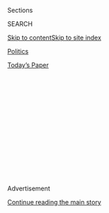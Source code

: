 <div id="app">

<div>

<div>

<div>

<div class="NYTAppHideMasthead css-1q2w90k e1suatyy0">

<div class="section css-ui9rw0 e1suatyy2">

<div class="css-eph4ug er09x8g0">

<div class="css-6n7j50">

</div>

<span class="css-1dv1kvn">Sections</span>

<div class="css-10488qs">

<span class="css-1dv1kvn">SEARCH</span>

</div>

[Skip to content](#site-content)[Skip to site
index](#site-index)

</div>

<div id="masthead-section-label" class="css-1wr3we4 eaxe0e00">

[Politics](https://www.nytimes.com/section/politics)

</div>

<div class="css-10698na e1huz5gh0">

</div>

</div>

<div id="masthead-bar-one" class="section hasLinks css-15hmgas e1csuq9d3">

<div class="css-uqyvli e1csuq9d0">

</div>

<div class="css-1uqjmks e1csuq9d1">

</div>

<div class="css-9e9ivx">

[](https://myaccount.nytimes.com/auth/login?response_type=cookie&client_id=vi)

</div>

<div class="css-1bvtpon e1csuq9d2">

[Today’s
Paper](https://www.nytimes.com/section/todayspaper)

</div>

</div>

</div>

</div>

<div data-aria-hidden="false">

<div id="site-content" data-role="main">

<div>

<div class="css-1aor85t" style="opacity:0.000000001;z-index:-1;visibility:hidden">

<div class="css-1hqnpie">

<div class="css-epjblv">

<span class="css-17xtcya">[Politics](/section/politics)</span><span class="css-x15j1o">|</span><span class="css-fwqvlz">Inside
the Trump Organization, the Company That Has Run Trump’s Big
World</span>

</div>

<div class="css-k008qs">

<div class="css-1iwv8en">

<span class="css-18z7m18"></span>

<div>

</div>

</div>

<span class="css-1n6z4y">https://nyti.ms/2hkHkuD</span>

<div class="css-1705lsu">

<div class="css-4xjgmj">

<div class="css-4skfbu" data-role="toolbar" data-aria-label="Social Media Share buttons, Save button, and Comments Panel with current comment count" data-testid="share-tools">

  - 
  - 
  - 
  - 
    
    <div class="css-6n7j50">
    
    </div>

  - 

</div>

</div>

</div>

</div>

</div>

</div>

<div class="css-13pd83m">

</div>

<div id="top-wrapper" class="css-1sy8kpn">

<div id="top-slug" class="css-l9onyx">

Advertisement

</div>

[Continue reading the main
story](#after-top)

<div class="ad top-wrapper" style="text-align:center;height:100%;display:block;min-height:250px">

<div id="top" class="place-ad" data-position="top" data-size-key="top">

</div>

</div>

<div id="after-top">

</div>

</div>

<div id="sponsor-wrapper" class="css-1hyfx7x">

<div id="sponsor-slug" class="css-19vbshk">

Supported by

</div>

[Continue reading the main
story](#after-sponsor)

<div id="sponsor" class="ad sponsor-wrapper" style="text-align:center;height:100%;display:block">

</div>

<div id="after-sponsor">

</div>

</div>

<div class="css-1vkm6nb ehdk2mb0">

# Inside the Trump Organization, the Company That Has Run Trump’s Big World

</div>

<div class="css-79elbk" data-testid="photoviewer-wrapper">

<div class="css-z3e15g" data-testid="photoviewer-wrapper-hidden">

</div>

<div class="css-1a48zt4 ehw59r15" data-testid="photoviewer-children">

![<span class="css-16f3y1r e13ogyst0" data-aria-hidden="true">Donald J.
Trump with his son Donald Jr., left, and the Malaysian developer Tiah
Joo Kim in 2013. When Mr. Tiah pitched the Trump Organization a project,
his meeting with the elder Mr. Trump was warm and casual. Then lawyers
and other top executives at the company played hardball in talks that
consumed 16-hour days for nearly a
week.</span><span class="css-cnj6d5 e1z0qqy90" itemprop="copyrightHolder"><span class="css-1ly73wi e1tej78p0">Credit...</span><span><span>Jonathan
Hayward/The Canadian
Press</span></span></span>](https://static01.nyt.com/images/2016/12/26/us/26TRUMPORG1/26TRUMPORG1-articleInline.jpg?quality=75&auto=webp&disable=upscale)

</div>

</div>

<div class="css-xt80pu e12qa4dv0">

<div class="css-18e8msd">

<div class="css-vp77d3 epjyd6m0">

<div class="css-1baulvz">

By [<span class="css-1baulvz" itemprop="name">Megan
Twohey</span>](https://www.nytimes.com/by/megan-twohey),
[<span class="css-1baulvz" itemprop="name">Russ
Buettner</span>](http://www.nytimes.com/by/russ-buettner) and
[<span class="css-1baulvz last-byline" itemprop="name">Steve
Eder</span>](http://www.nytimes.com/by/steve-eder)

</div>

</div>

  - Dec. 25,
    2016

  - 
    
    <div class="css-4xjgmj">
    
    <div class="css-d8bdto" data-role="toolbar" data-aria-label="Social Media Share buttons, Save button, and Comments Panel with current comment count" data-testid="share-tools">
    
      - 
      - 
      - 
      - 
        
        <div class="css-6n7j50">
        
        </div>
    
      - 
    
    </div>
    
    </div>

</div>

</div>

<div class="section meteredContent css-1r7ky0e" name="articleBody" itemprop="articleBody">

<div class="css-1fanzo5 StoryBodyCompanionColumn">

<div class="css-53u6y8">

When Tiah Joo Kim arrived at the Manhattan headquarters of the Trump
Organization to pitch a hotel and condominium project in Vancouver,
British Columbia, he expected the famous company with ventures across
the globe to come with capacious offices and a staff of hundreds.
Instead, he was led through a mere two floors with what appeared to be
no more than a few dozen employees. “Lean,” Mr. Tiah, a young Malaysian
developer, remembers thinking as he walked the halls.

The first stop was a conference room, where Mr. Tiah was required to
sell his vision to the boss’s three oldest children. Only after securing
their support did he advance to the inner sanctum, with its sweeping
views of Central Park.

Mr. Tiah was not sure what to expect from the man whose face was beamed
around the world through the reality television show “The Apprentice,”
but the conversation that afternoon in 2012 was casual and warm. Donald
J. Trump spent more time showing off a Shaquille O’Neal shoe and a Mike
Tyson championship belt — prize artifacts from his display of sports
memorabilia — than interrogating Mr. Tiah on the details of his business
plan. “You’re a good-looking guy,” Mr. Tiah recalled Mr. Trump telling
him as he gave the project his blessing.

Then Mr. Trump’s trusted lawyers and other top executives swooped in to
play hardball — working alongside Donald Trump Jr. to negotiate the
confidential agreements that would allow the Vancouver development to be
branded with Mr. Trump’s name and managed by his company. The talks
consumed 16-hour days for nearly a week, Mr. Tiah said, explaining: “It
was tiring. They’re tough.”

</div>

</div>

<div class="css-1fanzo5 StoryBodyCompanionColumn">

<div class="css-53u6y8">

That is the way business has been done at the Trump Organization, a
relatively small company with a big reach and a bigger self-image that
has come under intense scrutiny as its chief prepares to become
president of the United States.

With extensive entanglements around the world, many packaged in a
network of licensing agreements and limited liability companies, the
Trump Organization poses a raft of potential conflicts of interest for a
president-elect who has long exerted such control over his company that,
as he told The New York Times in [a recent
interview](https://www.nytimes.com/2016/11/23/us/politics/trump-new-york-times-interview-transcript.html),
he is the one who signs the checks. “I like to sign checks so I know
what is going on,” he explained.

Mr. Trump — owner of all but the smallest sliver of the privately held
company — has said that, while the law does not require it, he is
formulating plans to remove himself and his older daughter, Ivanka, from
the company’s operations. (Ms. Trump’s husband, Jared Kushner, is likely
to have a role in the White House.) His sons Donald Jr. and Eric, along
with other executives, will be in charge, the president-elect [wrote on
Twitter](https://twitter.com/realDonaldTrump/status/808529888630239232)
in mid-December, adding that “no new deals will be done during my
term(s) in office.” People involved in the planning have said that Mr.
Trump intends to keep a stake in the business.

But in recent weeks, amid rising pressure, Mr. Trump and his advisers
have been[intensely debating further
measures](https://www.nytimes.com/2016/12/24/us/politics/trump-family-conflicts.html).
Among other things, the president-elect has agreed to shut down his
personal foundation, has ended some international development deals and
has reviewed a plan for an outside monitor to oversee the Trump
Organization.

Yet an examination of the company underscores the complex challenges of
taking Mr. Trump out of Trump the organization.

</div>

</div>

<div class="css-1fanzo5 StoryBodyCompanionColumn">

<div class="css-53u6y8">

His company is a distinctly family business fortified with longtime
loyalists that operates less on standardized procedures and more on a
culture of Trump. Mr. Trump may leave the details of contracts to his
deputies, but his name — and influence — is stamped on every deal the
company does.

In an interview last spring with The Times, Mr. Trump explained that he
approved new ventures based on his personal “feel.” And while in recent
years his three oldest children have taken on more of a leadership role,
Mr. Trump has the final say, sometimes weighing in on the most minute
design details of planned hotels, golf courses or other properties the
company owns or manages.

His other top executives — many of them natives of Queens, where Mr.
Trump grew up, or Brooklyn, where his father, Fred, expanded a housing
empire many years ago — have secured power not necessarily through fancy
pedigrees or impressive credentials, but through decades of devotion to
their boss.

Allen Weisselberg, the organization’s chief financial officer, started
off as an accountant for Mr. Trump’s father. Matthew Calamari, the
organization’s chief operating officer, was recruited in 1981 after Mr.
Trump saw him eject some hecklers while working security at the United
States Open tennis tournament.

For some executives, there appears to be little division between their
service to the company and their service to the Trumps.

“We’re not a publicly traded company. At the end of the day, I work for
the Trump family,” Alan Garten, the general counsel, [explained in an
interview](http://www.corpcounsel.com/id=1202771661378/Trumps-GC-Donald-is-a-Demanding-but-Fair-Boss)
with the legal industry publication Corporate Counsel shortly before the
election. “That’s how I view my job. Whether it’s protecting their
business interests or protecting their personal interests. I am here to
assist them and represent them in any way they need.”

When asked to elaborate in an interview last week with The Times, Mr.
Garten said that in any job, “you want to be as helpful as you can,” but
that “obviously the interests of the Trumps and the interests of the
company are two distinct things.”

</div>

</div>

<div class="css-1fanzo5 StoryBodyCompanionColumn">

<div class="css-53u6y8">

The divisions between business and politics were often fuzzy during the
presidential race: Mr. Garten became a “liaison” to Mr. Trump’s
campaign; Michael Cohen, an executive vice president, tirelessly
promoted his boss’s bid for the White House on television while battling
negative media coverage; and Jason Greenblatt, the company’s chief legal
officer, began serving as his adviser on Israel. On Friday, it was
announced that Mr. Greenblatt would be joining Mr. Trump’s
administration as a special representative for international
negotiations.

After the election, other lines continued to blur as the president-elect
and his children met with foreign businessmen with connections to their
global ventures and with foreign officials with potential influence over
their business dealings.

Some government-ethics lawyers have warned that unless Mr. Trump fully
divests himself from the company and places someone independent of his
family in charge, he risks entering the White House in violation of a
[constitutional
clause](https://www.nytimes.com/2016/11/21/us/politics/donald-trump-conflict-of-interest.html)
that forbids him from taking payments or gifts from a foreign government
entity.

As Mr. Trump assumes the presidency, it is difficult to foresee him
walling himself off from the company entirely, said Michael D’Antonio,
the author of a critical biography, “The Truth About Trump.”

“I don’t think that he could keep himself from inquiring about the
performance of these businesses any more than he can keep himself from
tweeting,” Mr. D’Antonio said. “It is just too vital to his identity.
Profit is the way he has always measured himself. I don’t see how he can
stop.”

</div>

</div>

<div class="css-79elbk" data-testid="photoviewer-wrapper">

<div class="css-z3e15g" data-testid="photoviewer-wrapper-hidden">

</div>

<div class="css-1a48zt4 ehw59r15" data-testid="photoviewer-children">

![<span class="css-16f3y1r e13ogyst0" data-aria-hidden="true">Mr. Trump
in his office at Trump Tower in Midtown Manhattan. Photographs of the
rich and powerful adorn his office walls, and his desk often overflows
with papers, evidence of his refusal to communicate by
email.</span><span class="css-cnj6d5 e1z0qqy90" itemprop="copyrightHolder"><span class="css-1ly73wi e1tej78p0">Credit...</span><span>Josh
Haner/The New York
Times</span></span>](https://static01.nyt.com/images/2016/12/26/us/26TRUMPORG2/26TRUMPORG2-articleInline.jpg?quality=75&auto=webp&disable=upscale)

</div>

</div>

<div class="css-1fanzo5 StoryBodyCompanionColumn">

<div class="css-53u6y8">

## ‘Mom and Pop’ Shop

Mr. Trump may have business interests around the world, but his power is
concentrated at a single Midtown Manhattan address: 725 Fifth Avenue.
With a gleaming exterior that shoots to the sky, a lobby decked with
marble and a collection of high-end tenants, Trump Tower is his primary
residence as well as his company’s headquarters.

</div>

</div>

<div class="css-1fanzo5 StoryBodyCompanionColumn">

<div class="css-53u6y8">

To get to work, Mr. Trump steps onto the private elevator in his gilded
three-story penthouse, presses 26 and waits a matter of seconds. When
the doors open, he is at his office, surrounded by Mr. Garten, Mr.
Weisselberg and other top executives. One floor down are the offices of
Donald Jr., Eric and Ivanka Trump, who joined the company in the 2000s
and are now his top deputies and advance guard.

David Brecher, the chief executive of FM Home Loans, visited the Trump
Organization about a decade ago to discuss a potential partnership and
found the aesthetics telling.

“Donald’s floor,” he said, recalling a swirl of gold trim and hues, “is
very his style.”

“The kids,” by contrast, “have a very cool floor. Sleek.
Marble.”

</div>

</div>

<div class="css-79elbk" data-testid="photoviewer-wrapper">

<div class="css-z3e15g" data-testid="photoviewer-wrapper-hidden">

</div>

<div class="css-1a48zt4 ehw59r15" data-testid="photoviewer-children">

<div class="css-1xdhyk6 erfvjey0">

<span class="css-1ly73wi e1tej78p0">Image</span>

<div class="css-zjzyr8">

<div data-testid="lazyimage-container" style="height:258.4561403508772px">

</div>

</div>

</div>

<span class="css-16f3y1r e13ogyst0" data-aria-hidden="true">Ivanka
Trump, Mr. Trump’s elder daughter, in her office at Trump Tower. She is
considered to be the second-most powerful person at the organization.
The president-elect has said that he is formulating plans to remove
himself and Ivanka from the company’s
operations.</span><span class="css-cnj6d5 e1z0qqy90" itemprop="copyrightHolder"><span class="css-1ly73wi e1tej78p0">Credit...</span><span>Rebecca
Greenfield</span></span>

</div>

</div>

<div class="css-1fanzo5 StoryBodyCompanionColumn">

<div class="css-53u6y8">

Photographs of Mr. Trump with the rich and powerful adorn his office
walls, and his desk often overflows with papers, evidence of his refusal
to communicate by email.

When Mr. Trump wants to talk to someone, he calls out to his assistant,
Rhona Graff, a Queens native whose office is right outside his door. She
has been his gatekeeper for decades. Anyone seeking access to him over
the phone has to go through Ms. Graff, sometimes with a secret code.

Mr. Trump often boasts of the size of the Trump Organization. “It’s a
big company,” he said in the interview last spring. A spokeswoman said
the business employed “tens of thousands.”

</div>

</div>

<div class="css-1fanzo5 StoryBodyCompanionColumn">

<div class="css-53u6y8">

But industry experts estimate that no more than 4,000 people work for
the Trump Organization worldwide. And executives say that the three
floors that make up the headquarters appear to have no more than 150
employees.

It is a family business, as everyone involved is quick to explain. And
the management structure is informal if not confusing, with deputies
constantly buzzing in and out of the boss’s office.

“We kind of run a little bit like a mom-and-pop in that sense,” Donald
Trump Jr. said in a 2011 deposition for a lawsuit involving a Florida
development. “I guess there is an organizational chart, but in theory,
there is not too many levels.” He added: “Could I make one? Yes. Is
there one officially? Not that I’m aware
of.”

</div>

</div>

<div style="max-width:100%;margin:0 auto">

<div class="css-17dprlf" data-id="100000004830461" data-slug="trumporg-people" style="max-width:720px">

</div>

</div>

<div class="css-1fanzo5 StoryBodyCompanionColumn">

<div class="css-53u6y8">

Indeed, the elder Mr. Trump has tended to collect executives and assign
duties through personal preference.

In 2004, Michelle Carlson was a young lawyer determined to move to
California when a friend suggested that she meet with an acquaintance
who could prove useful. She entered Mr. Trump’s office hoping to secure
a recommendation she could use to find work with real estate developers
in Los Angeles, and she encountered a warm welcome.

“I heard there was this nice Atlanta girl in the lobby,” she remembered
Mr. Trump saying as he offered her a seat. Then came a series of direct
questions: What were her responsibilities at her current job? How did
she view her own strengths? In what areas did she want to grow?

</div>

</div>

<div class="css-1fanzo5 StoryBodyCompanionColumn">

<div class="css-53u6y8">

Forty-five minutes later, Mr. Trump was convinced: “I’m not going to
give you any recommendations in L.A. I’m going to hire you,” Mr. Trump
told Ms. Carlson, who went on to spend almost four years as his
assistant general counsel, often working 18-hour days with a small team
of lawyers while taking on other responsibilities in the real estate
division.

Andrew Weiss, a Romanian immigrant who grew up in Brooklyn, was hired
straight out of graduate school in 1981, just as Mr. Trump was starting
to make his mark. Thirty-five years later, having weathered many highs
and lows with Mr. Trump, including the spectacular failure of his
Atlantic City casinos, Mr. Weiss is still by his side, as executive vice
president for development and construction.

Mr. Calamari, who started out as a bodyguard, also saw his role expand
as he remained committed to his boss. Five years ago, his son Matthew
Calamari Jr. joined the Trump Organization as a security guard. Today,
he is the director of surveillance. Brian Baudreau, the general manager
of the Trump International Hotel Las Vegas, began as a driver for Mr.
Trump.

“My father knows how to find talent in people,” Eric Trump said,
recalling how Mr. Baudreau used to chauffeur him to school. “He’s
totally family,” he added.

Devotion is rewarded.

“To succeed in this company,” Mr. Garten said, “you have to be skilled,
highly dedicated and highly loyal.”

Some appear to be hired based on other calculations.

For more than a decade, Ronald C. Lieberman oversaw the concession
contracts for the New York City Department of Parks and Recreation, a
post that required him to represent the interests of the city in a
variety of deals with Mr. Trump.

Then, in 2007, Mr. Lieberman began working for a new employer. In his
job as executive vice president for management and development at the
Trump Organization, he has helped Mr. Trump win contracts to operate the
Central Park carousel and the Ferry Point golf course in the Bronx, the
very projects he handled on behalf of the city for years.

</div>

</div>

<div class="css-1fanzo5 StoryBodyCompanionColumn">

<div class="css-53u6y8">

Ivanka Trump is generally seen as the second-most powerful person at the
Trump Organization, while the 11 other executive vice presidents are all
men — and all white.

There have been other senior female executives, like Cathy Hoffman
Glosser, who oversaw the Trump Organization’s expansion into branding
deals, part of its shift from building and buying real estate to selling
the Trump name. (She left the company last year and did not respond to
interview requests. Ms. Carlson said she left by choice to care for her
baby, even though Mr. Trump made earnest attempts to keep her.)

Mr. Garten said that outside the top executive ranks, “there’s greater
diversity in terms of gender and ethnicity,” adding, “I don’t have the
numbers in front of me.”

Jill Martin, a vice president and assistant general counsel for
litigation and employment, said in an interview last spring that
diversity at the company was “less forced” than at the law firms where
she previously worked.

“With the firms, there was a lot of attention placed on gender and
ethnicity and trying to find the balance,” she said. “With the Trump
Organization, I just felt like those things really fall by the wayside.
What’s important is someone’s individual drive and talent.”

When Mr. Tiah was at Trump Tower to discuss the Vancouver partnership,
he could not help noticing that female employees seemed to have
something else in common.

</div>

</div>

<div class="css-1fanzo5 StoryBodyCompanionColumn">

<div class="css-53u6y8">

“You have to be attractive?” he remembers thinking. “Is that a
requirement?”

</div>

</div>

<div class="css-79elbk" data-testid="photoviewer-wrapper">

<div class="css-z3e15g" data-testid="photoviewer-wrapper-hidden">

</div>

<div class="css-1a48zt4 ehw59r15" data-testid="photoviewer-children">

<div class="css-1xdhyk6 erfvjey0">

<span class="css-1ly73wi e1tej78p0">Image</span>

<div class="css-zjzyr8">

<div data-testid="lazyimage-container" style="height:280.8421052631579px">

</div>

</div>

</div>

<span class="css-16f3y1r e13ogyst0" data-aria-hidden="true">Mr. Trump
with the casino tycoon Phil Ruffin in 2005 at the ribbon-cutting
ceremony for the Trump International Hotel Las Vegas. Mr. Ruffin
remarked how heavily Mr. Trump was involved in the particulars. “He
didn’t want just a TV in the bathroom; it had to be in the mirror so
you can watch when you’re shaving,” he
said.</span><span class="css-cnj6d5 e1z0qqy90" itemprop="copyrightHolder"><span class="css-1ly73wi e1tej78p0">Credit...</span><span>Ethan
Miller/Getty Images</span></span>

</div>

</div>

<div class="css-1fanzo5 StoryBodyCompanionColumn">

<div class="css-53u6y8">

## Steeped in the Details

It was the mid-2000s, and Phil Ruffin was in search of a partner to
develop a combined hotel and condominium tower on the Las Vegas Strip.
Mr. Ruffin, a casino tycoon, owned the land, but he needed an investor,
a brand name to license and a team to manage the construction and
operations of the property.

Mr. Trump did not simply say yes to all three, Mr. Ruffin recalled. He
threw himself into the details of the deal, pushing a bank to cut the
interest rate on a loan by half, insisting that subcontractors lower
their prices and requiring that everything about the 64-story tower
reflect his taste.

“We’d tour, and he’d say, ‘This is wrong; this is right,’” Mr. Ruffin
said. “The glass shower had to be etched glass because that’s the Trump
way, more expensive. He didn’t want just a TV in the bathroom; it had to
be in the mirror so you can watch when you’re shaving.”

Mr. Trump, he said, remained actively involved when the financial crisis
hit in 2008, threatening the financial viability of the Las Vegas
venture, and the two men flew to Washington to meet with a tax lawyer.
As they pulled up chairs in his office, the lawyer encouraged the men to
cut their losses and declare bankruptcy. It would provide them with a
handsome tax deduction.

But Mr. Trump was adamant. “He said: ‘This is not Atlantic City; this is
Las Vegas. I think it will recover,’” Mr. Ruffin said. Instead, he and
Mr. Trump poured more money into the venture and continued to move
forward.

Mr. Trump’s children have taken on increasing responsibility in recent
years; they often solicit new projects and are the primary liaisons with
partners. Two years ago, Eric Trump became the Trump Organization’s main
point of contact for the Las Vegas tower, Mr. Ruffin said. Ivanka Trump
initiated the leasing of the old Old Post Office building in Washington,
envisioning it as a new Trump
hotel.

</div>

</div>

<div style="max-width:100%;margin:0 auto">

<div class="css-17dprlf" data-id="100000004830479" data-slug="trumporg-organization" style="max-width:720px">

</div>

</div>

<div class="css-1fanzo5 StoryBodyCompanionColumn">

<div class="css-53u6y8">

But Mr. Trump has the final say on most deals, especially those
involving his own money.

He has signed the licensing agreements, the leases — and the big checks.
And the tangle of limited liability companies used to structure all of
his deals revolve around a single point of power: Mr. Trump. As one
former executive described it, the company is the “hub of a wheel, and
he’s in the middle.”

The company adheres to few formal corporate guidelines or procedures.

When determining whether and how to enter business partnerships, nothing
is decided by established committee, or through written recommendation
by the children, Donald Trump Jr. explained in the 2011 deposition in
the Florida case.

“Other companies can operate like bureaucrats” Mr. Tiah said. “They’re
not like that.”

Even so, the executives are known for playing tough.

When seeking $470,000 in outstanding legal bills from the Trump
Organization a decade ago, the lawyer Y. David Scharf accidentally
included a single page of a separate legal bill to another client, the
business magnate Carl C. Icahn.

How did Mr. Weisselberg, Mr. Trump’s chief financial officer, respond?

“Mr. Weisselberg threatened to call Mr. Icahn and utilize this
inadvertent clerical error in an effort to embarrass Mr. Scharf and my
firm — unless my firm agreed to a 50 percent discount on the outstanding
legal bills,” David A. Piedra, a partner in Mr. Scharf’s firm, Morrison
Cohen, wrote in a 2007 letter to a lawyer representing Mr. Trump.

“As I am sure you realize,” he wrote, “this threat, which smacks of
extortion, is entirely inappropriate.”

Mr. Scharf said in an interview that his firm had resolved the matter
and bore no ill will toward Mr. Weisselberg, the Trump Organization or
Mr. Trump.

</div>

</div>

<div class="css-1fanzo5 StoryBodyCompanionColumn">

<div class="css-53u6y8">

At the time of the election, Mr. Trump’s company was party to at least
75 lawsuits across the country, according to a nationwide tally by USA
Today.

Mr. Garten said that not all of the lawsuits were substantial, but
acknowledged that “we’re extremely hands-on and meticulous in the legal
aspects of the
business.”

</div>

</div>

<div class="css-79elbk" data-testid="photoviewer-wrapper">

<div class="css-z3e15g" data-testid="photoviewer-wrapper-hidden">

</div>

<div class="css-1a48zt4 ehw59r15" data-testid="photoviewer-children">

<div class="css-1xdhyk6 erfvjey0">

<span class="css-1ly73wi e1tej78p0">Image</span>

<div class="css-zjzyr8">

<div data-testid="lazyimage-container" style="height:252.35087719298247px">

</div>

</div>

</div>

<span class="css-16f3y1r e13ogyst0" data-aria-hidden="true">Donald Trump
Jr. with Matthew Calamari, the chief operating officer of the company,
at Trump National Golf Club Westchester in Briarcliff Manor, N.Y. Mr.
Calamari was recruited in 1981 after Mr. Trump saw him eject some
hecklers while working security at the United States Open tennis
tournament.</span><span class="css-cnj6d5 e1z0qqy90" itemprop="copyrightHolder"><span class="css-1ly73wi e1tej78p0">Credit...</span><span>Bobby
Bank/Getty Images</span></span>

</div>

</div>

<div class="css-1fanzo5 StoryBodyCompanionColumn">

<div class="css-53u6y8">

## Formidable Loyalties

As their boss advanced in the 2016 presidential race, Mr. Trump’s
executives remained fierce and aggressive.

When The Daily Beast was preparing to publish an article about Mr.
Trump’s first wife, Ivana, alleging in a divorce deposition that he
had raped her, Michael Cohen, one of the organization’s executive vice
presidents, [wrongly insisted it was
impossible](https://www.nytimes.com/politics/first-draft/2015/07/28/donald-trump-aide-apologizes-for-saying-you-cant-rape-your-spouse/?_r=0)
for a husband to rape his wife and made threats. He warned that if the
reporter moved ahead with the article, “I’m going to mess your life up,”
according to [The Daily Beast’s
account](http://www.thedailybeast.com/articles/2015/07/27/ex-wife-donald-trump-made-feel-violated-during-sex.html).

It was just one of the many ways that Mr. Cohen had cultivated the image
of a pit bull, a reputation he said was well deserved.

“Mr. Trump is more than just a boss to those of us who have been
fortunate enough to be close to him, both professionally and
personally,” he said in an interview. “He’s more like a patriarch, a
mentor. These qualities make him very endearing to me, which is why I am
so fiercely loyal to him and committed to protecting him at all costs.”

</div>

</div>

<div class="css-1fanzo5 StoryBodyCompanionColumn">

<div class="css-53u6y8">

He was not the only seemingly tireless proponent — and protector — of
Mr. Trump’s political pursuits. Mr. Garten, the general counsel,
defended his boss’s record and fought back against allegations that he
had groped women and engaged in other sexual misconduct. At points it
appeared as if he were threatening legal action on a daily basis against
anyone who criticized Mr. Trump, including The Times and other news
outlets.

Last December, after Mr. Garten dangled the possibility of legal action
against a “super PAC” promoting Jeb Bush and sent a cease-and-desist
letter to an anti-tax group that ran $1 million in ads against Mr.
Trump, [supporters of Mr. Bush complained to the Federal Election
Commission](http://www.nytimes.com/politics/first-draft/2015/12/09/lawyer-for-pacs-backing-jeb-bush-asks-f-e-c-to-investigate-donald-trump/)
that the Trump Organization was illegally acting as an agent for the
Trump campaign.

“Trump and his agents have explicitly directed his corporate attorneys
at the Organization to do the dirty work for the campaign,” a lawyer
wrote in the complaint, which is pending.

Six months later, Mr. Garten began to appear in the campaign’s financial
reports. In the end, he was compensated by Mr. Trump for about $24,000
of legal work for the campaign and donated thousands more dollars’ worth
of services as an in-kind contribution.

Mr. Garten said he saw many of the attacks on Mr. Trump as an attack on
the company. It was his job to fight back, he said.

## ‘A Real Family Affair’

The president-elect’s deliberations over how to separate himself from
his company coincided with one of its oldest and most celebrated
traditions.

Jill Cremer, a former vice president at the Trump Organization, fondly
recalls company Christmas parties at the Plaza Hotel, the Pierre or the
Rainbow Room. Mr. Trump would hand out prizes — airline tickets,
luggage, cameras — and would pose with employees for
photos.

</div>

</div>

<div style="max-width:100%;margin:0 auto">

<div class="css-17dprlf" data-id="100000004799217" data-slug="news-tips-article-promo" style="max-width:580px">

</div>

</div>

<div class="css-1fanzo5 StoryBodyCompanionColumn">

<div class="css-53u6y8">

“The Christmas party was always the highlight,” Ms. Cremer said. “It was
a real family affair.”

This year, the celebration fell on Dec. 14, two nights after Mr. Trump
said he would [postpone
announcing](https://www.nytimes.com/2016/12/12/us/politics/donald-trump-postpones-announcement-on-business-conflicts.html)
the details of his plan for the stewardship of the company.

He was facing a flurry of activity, including making cabinet picks and
navigating calls with foreign leaders, but he found the time to stop by
the atrium of Trump Tower, where the party has been held in recent
years.

As hundreds of Trump Organization employees and guests nibbled on steak
from Trump Grill and sipped wine from Trump Winery, Mr. Trump thanked
the crowd for helping build the company that bears his name.

“You could see the love in the room,” Eric Trump said.

</div>

</div>

</div>

<div>

</div>

<div>

</div>

<div>

</div>

<div>

<div id="bottom-wrapper" class="css-1ede5it">

<div id="bottom-slug" class="css-l9onyx">

Advertisement

</div>

[Continue reading the main
story](#after-bottom)

<div id="bottom" class="ad bottom-wrapper" style="text-align:center;height:100%;display:block;min-height:90px">

</div>

<div id="after-bottom">

</div>

</div>

</div>

</div>

</div>

## Site Index

<div>

</div>

## Site Information Navigation

  - [© <span>2020</span> <span>The New York Times
    Company</span>](https://help.nytimes.com/hc/en-us/articles/115014792127-Copyright-notice)

<!-- end list -->

  - [NYTCo](https://www.nytco.com/)
  - [Contact
    Us](https://help.nytimes.com/hc/en-us/articles/115015385887-Contact-Us)
  - [Work with us](https://www.nytco.com/careers/)
  - [Advertise](https://nytmediakit.com/)
  - [T Brand Studio](http://www.tbrandstudio.com/)
  - [Your Ad
    Choices](https://www.nytimes.com/privacy/cookie-policy#how-do-i-manage-trackers)
  - [Privacy](https://www.nytimes.com/privacy)
  - [Terms of
    Service](https://help.nytimes.com/hc/en-us/articles/115014893428-Terms-of-service)
  - [Terms of
    Sale](https://help.nytimes.com/hc/en-us/articles/115014893968-Terms-of-sale)
  - [Site
    Map](https://spiderbites.nytimes.com)
  - [Help](https://help.nytimes.com/hc/en-us)
  - [Subscriptions](https://www.nytimes.com/subscription?campaignId=37WXW)

</div>

</div>

</div>

</div>
